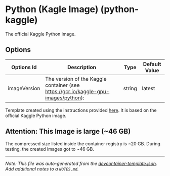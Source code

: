 
# Python (Kagle Image) (python-kaggle)

The official Kaggle Python image.

## Options

| Options Id | Description | Type | Default Value |
|-----|-----|-----|-----|
| imageVersion | The version of the Kaggle container (see https://gcr.io/kaggle-gpu-images/python): | string | latest |

Template created using the instructions provided [here](https://github.com/Kaggle/docker-python). It is based on the official Kaggle Python image.

## Attention: This Image is large (~46 GB)

The compressed size listed inside the container registry is ~20 GB. During testing, the created images got to ~46 GB.

---

_Note: This file was auto-generated from the [devcontainer-template.json](https://github.com/matheusfvesco/devcontainer-templates/blob/main/src/python-kaggle/devcontainer-template.json).  Add additional notes to a `NOTES.md`._
